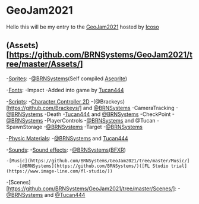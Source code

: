 # GeoJam2021

Hello this will be my entry to the [GeoJam2021](https://itch.io/jam/geojam-2021) hosted by [Icoso](https://www.youtube.com/channel/UCL7FCx3MrwKGYFEs91Lz0yg)

## (Assets)[https://github.com/BRNSystems/GeoJam2021/tree/master/Assets/]

-[Sprites](https://github.com/BRNSystems/GeoJam2021/tree/master/Sprites/):
    -[@BRNSystems](https://github.com/BRNSystems/)(Self compiled [Aseprite](https://www.aseprite.org/))

-[Fonts](https://github.com/BRNSystems/GeoJam2021/tree/master/Fonts/):
    -Impact -Added into game by [Tucan444](https://github.com/Tucan444/)

-[Scripts](https://github.com/BRNSystems/GeoJam2021/tree/master/Assets/Scripts/):
    -[Character Controller 2D](https://github.com/Brackeys/2D-Character-Controller/blob/master/CharacterController2D.cs) -(@Brackeys)[https://github.com/Brackeys/] and [@BRNSystems](https://github.com/BRNSystems/)
    -CameraTracking -[@BRNSystems](https://github.com/BRNSystems/)
    -Death -[Tucan444](https://github.com/Tucan444/) and [@BRNSystems](https://github.com/BRNSystems/)
    -CheckPoint -[@BRNSystems](https://github.com/BRNSystems/)
    -PlayerControls -[@BRNSystems](https://github.com/BRNSystems/) and @Tucan
    -SpawnStorage -[@BRNSystems](https://github.com/BRNSystems/)
    -Target -[@BRNSystems](https://github.com/BRNSystems/)

-[Physic Materials](https://github.com/BRNSystems/GeoJam2021/tree/master/Physic_Materials/):
    -[@BRNSystems](https://github.com/BRNSystems/) and [Tucan444](https://github.com/Tucan444/)

-[Sounds](https://github.com/BRNSystems/GeoJam2021/tree/master/Sounds):
    -[Sound effects](https://github.com/BRNSystems/GeoJam2021/tree/master/SFX/):
        -[@BRNSystems](https://github.com/BRNSystems/)([BFXR](https://www.bfxr.net/))

    -[Music](https://github.com/BRNSystems/GeoJam2021/tree/master/Music/]
        -[@BRNSystems](https://github.com/BRNSystems/)([FL Studio trial](https://www.image-line.com/fl-studio/))

-[Scenes][https://github.com/BRNSystems/GeoJam2021/tree/master/Scenes/]:
    -[@BRNSystems](https://github.com/BRNSystems/) and [@Tucan444](https://github.com/Tucan444/)
